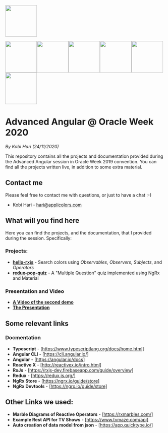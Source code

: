 <img src="https://github.com/kobi2294/OracleWeek2020/blob/master/presentations/Logo.png" data-canonical-src="https://github.com/kobi2294/OracleWeek2020/blob/master/presentations/Logo.png" height="100">

<img src="https://github.com/kobi2294/OracleWeek2020/blob/master/presentations/Angular.png" data-canonical-src="https://github.com/kobi2294/OracleWeek2020/blob/master/presentations/Angular.png" height="100"><img src="https://github.com/kobi2294/OracleWeek2020/blob/master/presentations/RxJS.png" data-canonical-src="https://github.com/kobi2294/OracleWeek2020/blob/master/presentations/RxJS.png" height="100"><img src="https://github.com/kobi2294/OracleWeek2020/blob/master/presentations/Material.png" data-canonical-src="https://github.com/kobi2294/OracleWeek2020/blob/master/presentations/Material.png" height="100"><img src="https://github.com/kobi2294/OracleWeek2020/blob/master/presentations/Angular Material.png" data-canonical-src="https://github.com/kobi2294/OracleWeek2020/blob/master/presentations/Angular Material.png" height="100"><img src="https://github.com/kobi2294/OracleWeek2020/blob/master/presentations/Redux.png" data-canonical-src="https://github.com/kobi2294/OracleWeek2020/blob/master/presentations/Redux.png" height="100"><img src="https://github.com/kobi2294/OracleWeek2020/blob/master/presentations/NgRx.png" data-canonical-src="https://github.com/kobi2294/OracleWeek2020/blob/master/presentations/NgRx.png" height="100">

# Advanced Angular @ Oracle Week 2020
*By Kobi Hari (24/11/2020)*

This repository contains all the projects and documentation provided during the Advanced Angular session in Oracle Week 2019 convention. You can find all the projects written live, in addition to some extra material.

## Contact me
Please feel free to contact me with questions, or just to have a chat :-)
- Kobi Hari - hari@applicolors.com

## What will you find here
Here you can find the projects, and the documentation, that I provided during the session. 
Specifically:
### Projects:
- [**hello-rxjs**](https://github.com/kobi2294/OracleWeek2020/tree/master/projects/hello-rxjs) - Search colors using *Observables*, *Observers*, *Subjects*, and *Operators*
- [**redux-pop-quiz**](https://github.com/kobi2294/OracleWeek2020/tree/master/projects/redux-pop-quiz) - A "Multiple Question" quiz implemented using NgRx and Material

### Presentation and Video
- [**A Video of the second demo**](https://www.dropbox.com/s/u7tmy6bikyx47vn/ORACLE%20WEEK%202019.mp4?dl=0)
- [**The Presentation**](https://github.com/kobi2294/OracleWeek2020/blob/master/presentations/Presentation.pdf)

## Some relevant links
### Docmentation
- **Typescript** - [https://www.typescriptlang.org/docs/home.html]
- **Angular CLI** - [https://cli.angular.io/]
- **Angular** - [https://angular.io/docs]
- **Reactive X** - [http://reactivex.io/intro.html]
- **RxJs** - [https://rxjs-dev.firebaseapp.com/guide/overview]
- **Redux** - [https://redux.js.org/]
- **NgRx Store** - [https://ngrx.io/guide/store]
- **NgRx Devtools** - [https://ngrx.io/guide/store]

## Other Links we used:
- **Marble Diagrams of Reactive Operators** - [https://rxmarbles.com/]
- **Example Rest API for TV Shows** - [https://www.tvmaze.com/api]
- **Auto creation of data model from json** - [https://app.quicktype.io/]



